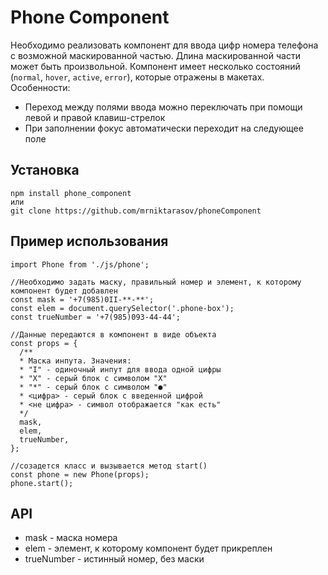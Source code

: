
# Phone Component
Необходимо реализовать компонент для ввода цифр номера телефона с возможной маскированной частью. Длина маскированной части может быть произвольной.
Компонент имеет несколько состояний (`normal`, `hover`, `active`, `error`), которые отражены в макетах.
Особенности:
+ Переход между полями ввода можно переключать при помощи левой и правой клавиш-стрелок
+ При заполнении фокус автоматически переходит на следующее поле 
## Установка
    npm install phone_component
    или
    git clone https://github.com/mrniktarasov/phoneComponent
## Пример использования
    import Phone from './js/phone';
  
    //Необходимо задать маску, правильный номер и элемент, к которому компонент будет добавлен
    const mask = '+7(985)0II-**-**';
    const elem = document.querySelector('.phone-box');
    const trueNumber = '+7(985)093-44-44';
  
    //Данные передаются в компонент в виде объекта
    const props = {
      /**
      * Маска инпута. Значения:
      * "I" - одиночный инпут для ввода одной цифры
      * "X" - серый блок с символом "X"
      * "*" - серый блок с символом "●"
      * <цифра> - серый блок с введенной цифрой
      * <не цифра> - символ отображается "как есть"
      */
      mask,
      elem,
      trueNumber,
    };
  
    //созадется класс и вызывается метод start()
    const phone = new Phone(props);
    phone.start();
    
## API
* mask - маска номера
* elem - элемент, к которому компонент будет прикреплен
* trueNumber - истинный номер, без маски
